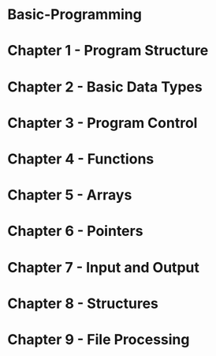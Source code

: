 # Basic-Programming

# Chapter 1 - Program Structure
# Chapter 2 - Basic Data Types
# Chapter 3 - Program Control
# Chapter 4 - Functions
# Chapter 5 - Arrays
# Chapter 6 - Pointers
# Chapter 7 - Input and Output
# Chapter 8 - Structures
# Chapter 9 - File Processing
